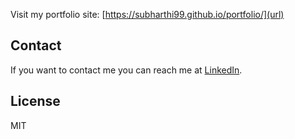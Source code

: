 Visit my portfolio site: [https://subharthi99.github.io/portfolio/](url)

## Contact

If you want to contact me you can reach me at [LinkedIn](https://www.linkedin.com/in/subharthi-saha/).

## License

MIT

